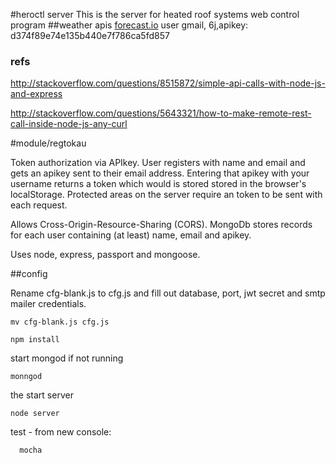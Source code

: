 #heroctl server
This is the server for heated roof systems web control program
##weather apis
<a href="https://developer.forecast.io/">forecast.io</a>
user gmail, 6j,apikey: d374f89e74e135b440e7f786ca5fd857
### refs
http://stackoverflow.com/questions/8515872/simple-api-calls-with-node-js-and-express

http://stackoverflow.com/questions/5643321/how-to-make-remote-rest-call-inside-node-js-any-curl


#module/regtokau

Token authorization via APIkey. User registers with name and email and gets an apikey sent to their email address. Entering that apikey with your username returns a token which would is stored stored in the browser's localStorage. Protected areas on the server require an token to be sent with each request.

Allows Cross-Origin-Resource-Sharing (CORS). MongoDb stores records for each user containing (at least) name, email and apikey.

Uses node, express, passport and mongoose.

##config

Rename cfg-blank.js to cfg.js and fill out database, port, jwt secret and smtp mailer credentials.
    
    mv cfg-blank.js cfg.js

    npm install 

start mongod if not running

    monngod
the start server

    node server

test - from new console:

      mocha

